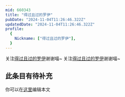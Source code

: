 ```yaml
---
mid: 660343
title: "得过且过的罗伊"
pubDate: "2024-11-04T11:26:46.322Z"
updatedDate: "2024-11-04T11:26:46.322Z"
profile:
  {
    Nickname: ["得过且过的罗伊"],
  }
---
```


关注[得过且过的罗伊](https://space.bilibili.com/660343)谢谢喵~ 关注[得过且过的罗伊](https://space.bilibili.com/660343)谢谢喵~

## 此条目有待补充
你可以在[这里](https://github.com/Yuhanawa/VTuber.ICU/edit/master/src/content/v/得过且过的罗伊/index.md)编辑本文
